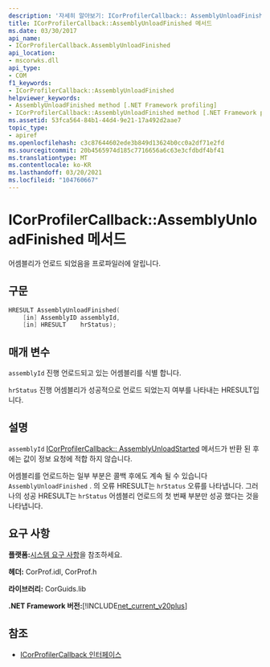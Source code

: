```yaml
---
description: '자세히 알아보기: ICorProfilerCallback:: AssemblyUnloadFinished 메서드'
title: ICorProfilerCallback::AssemblyUnloadFinished 메서드
ms.date: 03/30/2017
api_name:
- ICorProfilerCallback.AssemblyUnloadFinished
api_location:
- mscorwks.dll
api_type:
- COM
f1_keywords:
- ICorProfilerCallback::AssemblyUnloadFinished
helpviewer_keywords:
- AssemblyUnloadFinished method [.NET Framework profiling]
- ICorProfilerCallback::AssemblyUnloadFinished method [.NET Framework profiling]
ms.assetid: 53fca564-84b1-44d4-9e21-17a492d2aae7
topic_type:
- apiref
ms.openlocfilehash: c3c87644602ede3b849d13624b0cc0a2df71e2fd
ms.sourcegitcommit: 20b4565974d185c7716656a6c63e3cfdbdf4bf41
ms.translationtype: MT
ms.contentlocale: ko-KR
ms.lasthandoff: 03/20/2021
ms.locfileid: "104760667"
---
```

# <a name="icorprofilercallbackassemblyunloadfinished-method"></a>ICorProfilerCallback::AssemblyUnloadFinished 메서드

어셈블리가 언로드 되었음을 프로파일러에 알립니다.  
  
## <a name="syntax"></a>구문  
  
```cpp  
HRESULT AssemblyUnloadFinished(  
    [in] AssemblyID assemblyId,  
    [in] HRESULT    hrStatus);  
```  
  
## <a name="parameters"></a>매개 변수

`assemblyId` 진행 언로드되고 있는 어셈블리를 식별 합니다.

`hrStatus` 진행 어셈블리가 성공적으로 언로드 되었는지 여부를 나타내는 HRESULT입니다.

## <a name="remarks"></a>설명  

 `assemblyId` [ICorProfilerCallback:: AssemblyUnloadStarted](icorprofilercallback-assemblyunloadstarted-method.md) 메서드가 반환 된 후에는 값이 정보 요청에 적합 하지 않습니다.  
  
 어셈블리를 언로드하는 일부 부분은 콜백 후에도 계속 될 수 있습니다 `AssemblyUnloadFinished` . 의 오류 HRESULT는 `hrStatus` 오류를 나타냅니다. 그러나의 성공 HRESULT는 `hrStatus` 어셈블리 언로드의 첫 번째 부분만 성공 했다는 것을 나타냅니다.  
  
## <a name="requirements"></a>요구 사항  

 **플랫폼:**[시스템 요구 사항](../../get-started/system-requirements.md)을 참조하세요.  
  
 **헤더:** CorProf.idl, CorProf.h  
  
 **라이브러리:** CorGuids.lib  
  
 **.NET Framework 버전:**[!INCLUDE[net_current_v20plus](../../../../includes/net-current-v20plus-md.md)]  
  
## <a name="see-also"></a>참조

- [ICorProfilerCallback 인터페이스](icorprofilercallback-interface.md)
